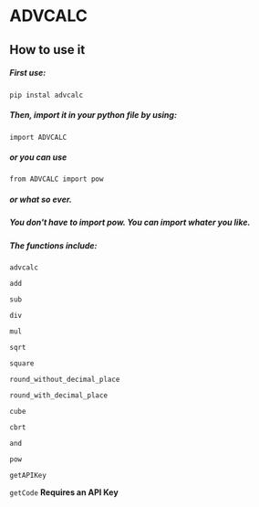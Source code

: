 # ADVCALC

## How to use it
##### First use:
`pip instal advcalc`
##### Then, import it in your python file by using:
`import ADVCALC` 
##### or you can use
`from ADVCALC import pow` 
##### or what so ever.
##### You don't have to import pow. You can import whater you like.

##### The functions include:
`advcalc`

`add`

`sub`

`div`

`mul`

`sqrt`

`square`

`round_without_decimal_place`

`round_with_decimal_place`

`cube`

`cbrt`

`and`

`pow`

`getAPIKey`

`getCode` **Requires an API Key**